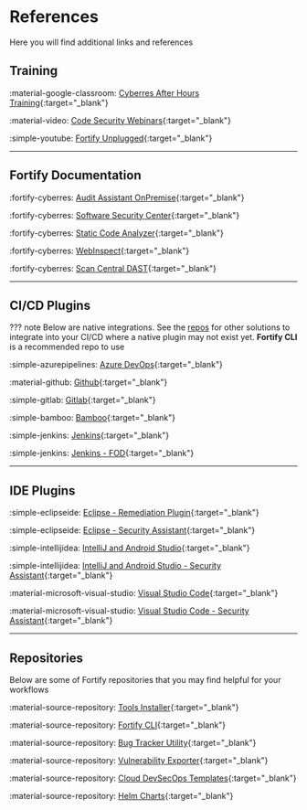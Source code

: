 # References
Here you will find additional links and references

## Training
:material-google-classroom: [Cyberres After Hours Training](https://community.microfocus.com/cyberres/fortify/fortify-education-after-hours/f/forum/509597/direct-one-click-quick-access-to-our-free-fortify-digital-learning-offerings/1902189){:target="_blank"}

:material-video: [Code Security Webinars](https://cyberres.swoogo.com/codesecuritywebinarseries){:target="_blank"}

:simple-youtube: [Fortify Unplugged](https://www.youtube.com/@FortifyUnplugged){:target="_blank"}

---
## Fortify Documentation

:fortify-cyberres: [Audit Assistant OnPremise](https://www.microfocus.com/documentation/fortify-audit-assistant-on-premise/){:target="_blank"}

:fortify-cyberres: [Software Security Center](https://www.microfocus.com/documentation/fortify-software-security-center/){:target="_blank"}

:fortify-cyberres: [Static Code Analyzer](https://www.microfocus.com/documentation/fortify-static-code/){:target="_blank"}

:fortify-cyberres: [WebInspect](https://www.microfocus.com/documentation/fortify-webinspect/){:target="_blank"}

:fortify-cyberres: [Scan Central DAST](https://www.microfocus.com/documentation/fortify-ScanCentral-DAST/){:target="_blank"}

---
## CI/CD Plugins

??? note
    Below are native integrations. See the [repos](#repositories) for other solutions to integrate into your CI/CD where a native plugin may not exist yet. **Fortify CLI** is a recommended repo to use

:simple-azurepipelines: [Azure DevOps](https://www.microfocus.com/documentation/fortify-azure-devops-extension/){:target="_blank"}

:material-github: [Github](https://github.com/marketplace?type=actions&query=fortify+){:target="_blank"}

:simple-gitlab: [Gitlab](){:target="_blank"}

:simple-bamboo: [Bamboo](https://www.microfocus.com/documentation/fortify-plugin-for-bamboo/){:target="_blank"}

:simple-jenkins: [Jenkins](https://www.microfocus.com/documentation/fortify-jenkins-plugin/){:target="_blank"}

:simple-jenkins: [Jenkins - FOD](https://www.microfocus.com/documentation/fortify-on-demand-jenkins-plugin/){:target="_blank"}

---
## IDE Plugins

:simple-eclipseide: [Eclipse - Remediation Plugin](https://www.microfocus.com/documentation/fortify-remediation-plugin-for-eclipse/){:target="_blank"}

:simple-eclipseide: [Eclipse - Security Assistant](https://www.microfocus.com/documentation/fortify-security-assistant-plugin-for-eclipse/){:target="_blank"}

:simple-intellijidea: [IntelliJ and Android Studio](https://www.microfocus.com/documentation/fortify-remediation-plugin-for-intellij-and-android-studio/){:target="_blank"}

:simple-intellijidea: [IntelliJ and Android Studio - Security Assistant](https://www.microfocus.com/documentation/fortify-security-assistant-plugin-for-intelliJ/){:target="_blank"}

:material-microsoft-visual-studio: [Visual Studio Code](https://www.microfocus.com/documentation/fortify-visual-studio-code/){:target="_blank"}

:material-microsoft-visual-studio: [Visual Studio Code - Security Assistant](https://www.microfocus.com/documentation/fortify-security-assistant-plugin-for-visual-studio/){:target="_blank"}

---
## Repositories
Below are some of Fortify repositories that you may find helpful for your workflows

:material-source-repository: [Tools Installer](https://github.com/fortify/FortifyToolsInstaller){:target="_blank"}

:material-source-repository: [Fortify CLI](https://github.com/fortify-ps/fcli){:target="_blank"}

:material-source-repository: [Bug Tracker Utility](https://github.com/fortify-ps/FortifyBugTrackerUtility){:target="_blank"}

:material-source-repository: [Vulnerability Exporter](https://github.com/fortify/FortifyVulnerabilityExporter){:target="_blank"}

:material-source-repository: [Cloud DevSecOps Templates](https://github.com/fortify/CloudDevSecOpsTemplates){:target="_blank"}

:material-source-repository: [Helm Charts](https://github.com/fortify/helm3-charts){:target="_blank"}